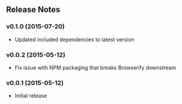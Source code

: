 ## Release Notes

### v0.1.0 (2015-07-20)

* Updated included dependencies to latest version

### v0.0.2 (2015-05-12)

* Fix issue with NPM packaging that breaks Browserify downstream

### v0.0.1 (2015-05-12)

* Initial release
